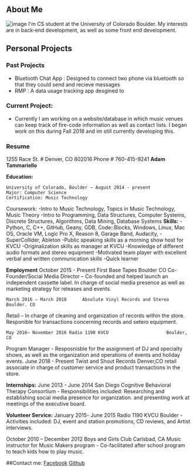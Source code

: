 ## About Me 
![image](IMG_9634)
I'm CS student at the University of Colorado Boulder. My interests are in back-end development, as well as some front end development.

## Personal Projects
### Past Projects
- Bluetooth Chat App : Designed to connect two phone via bluetooth so that they could send and recieve messages
- RMP : A data usage tracking app desgined to 
### Current Project:
- Currently I am working on a website/database in which music venues can keep track of fire-code information as well as contact lists.
I began work on this during Fall 2018 and im still currently developing this.

### Resume 
1255 Race St. # Denver, CO 802016 Phone # 760-415-9241
**Adam Tammariello**

**Education:**

	University of Colorado, Boulder – August 2014 - present
	Major: Computer Science
	Certification: Music Technology

Coursework: -Intro to Music Technology, Topics in Music Technology,  Music Theory
            -Intro to Programming, Data Structures, Computer Systems, Discrete Structures, Algorithms, Data Mining, Database Systems
**Skills:**
-Python, C, C++, GitHub, Geany, GDB, Code::Blocks, Windows, Linux, Mac OS, Oracle VM, Logic Pro X, Reason 8,  Garage Band,  Audacity,  - SuperCollider,  Ableton
-Public speaking skills as a morning show host for KVCU
-Originalization skills as manager at KVCU
-Knowledge of different audio formats and stereo equipment
-Motivated team player with excellent verbal and written communication skills
-Quick learner 

**Employment**
October 2015 - Present		First Base Tapes           Boulder CO
Co-Founder/Social Media Director – Co-founded and helped launch an independent cassette label.  In charge of social media presence as well as marketing strategy for releases and events. 

	March 2016 – March 2018		 Absolute Vinyl Records and Stereo	  Boulder. CO
Retail – In charge of cleaning and organization of records within the store. Responible for transactions concerning records and setero equipment.

	May 2016– November 2016	Radio 1190 KVCU                    	 Boulder, CO	  
Program Manager - Resposnisble for the assignment of DJ and specialty shows, as well as the organization and operations of events and holiday events.
June 2018 - Present Twist and Shout Records                     Denver,CO
retail associate in charge of customer service and product transactions in the store.
	
**Internships:**
June 2013 - June 2014
San Diego Cognitive Behavioral Therapy Consortium - Responsibilities included: 	Researching and establishing social media presence for organization. and presenting work at meetings of the executive board.

**Volunteer Service:**
 	January 2015-	June 2015
Radio 1190 KVCU Boulder - Activities included: DJ, event and station promotions, CD reviews, and Artist interviews.

October 2010 – December 2012       Boys and Girls Club		  Carlsbad, CA
Music instructor for Music Makers program - Co-facilitated after school program to teach kids how to play music.

##Contact me:
[Facebook](https://www.facebook.com/adam.tammariello)
[Github](https://github.com/ATamm)

